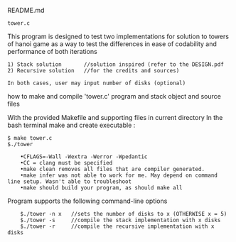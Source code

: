 README.md

	tower.c

This program is designed to test two implementations for solution to towers of hanoi game as a way to test the differences in ease of codability and performance of both iterations

	1) Stack solution		//solution inspired (refer to the DESIGN.pdf
	2) Recursive solution	//for the credits and sources)

	In both cases, user may input number of disks (optional)
	

how to make and compile 'tower.c' program and stack object and source files

With the provided Makefile and supporting files in current directory
In the bash terminal make and create executable :

	$ make tower.c
	$./tower

		•CFLAGS=-Wall -Wextra -Werror -Wpedantic
		•CC = clang must be specified
		•make clean removes all files that are compiler generated.
		•make infer was not able to work for me. May depend on command line setup. Wasn't able to troubleshoot
		•make should build your program, as should make all

Program supports the following command-line options 

		$./tower -n x	//sets the number of disks to x (OTHERWISE x = 5)
		$./tower -s		//compile the stack implementation with x disks
		$./tower -r		//compile the recursive implementation with x disks